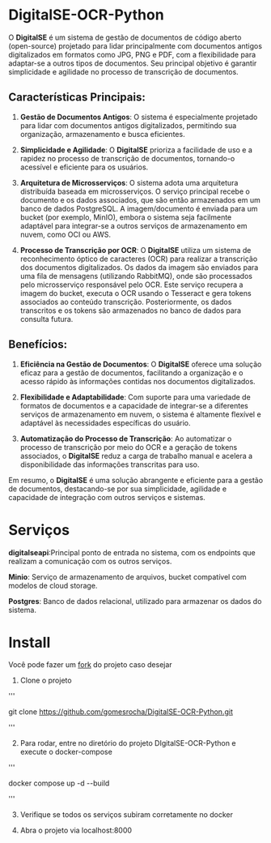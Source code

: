 # DigitalSE-OCR-Python

O **DigitalSE** é um sistema de gestão de documentos de código aberto (open-source) projetado para lidar principalmente com documentos antigos digitalizados em formatos como JPG, PNG e PDF, com a flexibilidade para adaptar-se a outros tipos de documentos. Seu principal objetivo é garantir simplicidade e agilidade no processo de transcrição de documentos.

## Características Principais:

1. **Gestão de Documentos Antigos**: O sistema é especialmente projetado para lidar com documentos antigos digitalizados, permitindo sua organização, armazenamento e busca eficientes.

2. **Simplicidade e Agilidade**: O **DigitalSE** prioriza a facilidade de uso e a rapidez no processo de transcrição de documentos, tornando-o acessível e eficiente para os usuários.

3. **Arquitetura de Microsserviços**: O sistema adota uma arquitetura distribuída baseada em microsserviços. O serviço principal recebe o documento e os dados associados, que são então armazenados em um banco de dados PostgreSQL. A imagem/documento é enviada para um bucket (por exemplo, MinIO), embora o sistema seja facilmente adaptável para integrar-se a outros serviços de armazenamento em nuvem, como OCI ou AWS.

4. **Processo de Transcrição por OCR**: O **DigitalSE** utiliza um sistema de reconhecimento óptico de caracteres (OCR) para realizar a transcrição dos documentos digitalizados. Os dados da imagem são enviados para uma fila de mensagens (utilizando RabbitMQ), onde são processados pelo microsserviço responsável pelo OCR. Este serviço recupera a imagem do bucket, executa o OCR usando o Tesseract e gera tokens associados ao conteúdo transcrição. Posteriormente, os dados transcritos e os tokens são armazenados no banco de dados para consulta futura.

## Benefícios:

1. **Eficiência na Gestão de Documentos**: O **DigitalSE** oferece uma solução eficaz para a gestão de documentos, facilitando a organização e o acesso rápido às informações contidas nos documentos digitalizados.

2. **Flexibilidade e Adaptabilidade**: Com suporte para uma variedade de formatos de documentos e a capacidade de integrar-se a diferentes serviços de armazenamento em nuvem, o sistema é altamente flexível e adaptável às necessidades específicas do usuário.

3. **Automatização do Processo de Transcrição**: Ao automatizar o processo de transcrição por meio do OCR e a geração de tokens associados, o **DigitalSE** reduz a carga de trabalho manual e acelera a disponibilidade das informações transcritas para uso.

Em resumo, o **DigitalSE** é uma solução abrangente e eficiente para a gestão de documentos, destacando-se por sua simplicidade, agilidade e capacidade de integração com outros serviços e sistemas.

# Serviços

**digitalseapi**:Principal ponto de entrada no sistema, com os endpoints que realizam a comunicação com os outros serviços.

**Minio**: Serviço de armazenamento de arquivos, bucket compatível com modelos de cloud storage.

**Postgres**: Banco de dados relacional, utilizado para armazenar os dados do sistema.

# Install


Você pode fazer um [fork](https://github.com/gomesrocha/DigitalSE-OCR-Python/fork) do projeto caso desejar 


1. Clone o projeto


'''

git clone https://github.com/gomesrocha/DigitalSE-OCR-Python.git

'''

2. Para rodar, entre no diretório do projeto DIgitalSE-OCR-Python e execute o docker-compose

'''

docker compose up -d --build

'''

3. Verifique se todos os serviços subiram corretamente no docker

4. Abra o projeto via localhost:8000

